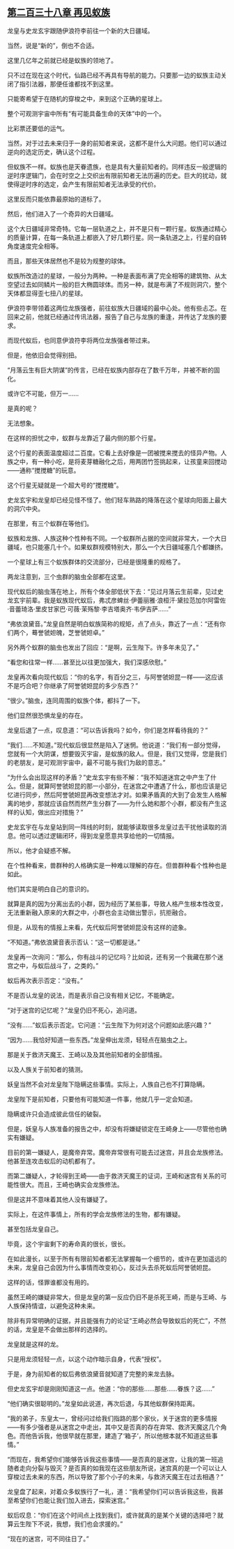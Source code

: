 ## [第二百三十八章 再见蚁族](https://www.xxbiquge.com/11_11207/9244953.html)


  龙皇与史龙玄宇跟随伊浪符李前往一个新的大日疆域。

  当然，说是“新的”，倒也不合适。

  这里几亿年之前就已经是蚁族的领地了。

  只不过在现在这个时代，仙路已经不再具有导航的能力。只要那一边的蚁族主动关闭了指引法器，那便任谁都找不到这里。

  只能寄希望于在随机的穿梭之中，来到这个正确的星球上。

  整个可观测宇宙中所有“有可能具备生命的天体”中的一个。

  比彩票还要低的运气。

  当然，对于过去未来归于一身的前知者来说，这都不是什么大问题。他们可以通过逆向的选定历史，确认这个过程。

  但蚁族不一样。蚁族也是天眷遗族，也是具有大量前知者的。同样违反一般逻辑的逆时序逻辑门，会在时空之上交织出有限前知者无法历遍的历史。巨大的扰动，就使得逆时序的选定，会产生有限前知者无法承受的代价。

  这里反而只能依靠最原始的道标了。

  然后，他们进入了一个奇异的大日疆域。

  这个大日疆域非常奇特。它每一层轨道之上，并不是只有一颗行星。蚁族通过精心的质量计算，在每一条轨道上都嵌入了好几颗行星。同一条轨道之上，行星的自转角度速度完全相等。

  而且，那些天体居然也不是较为规整的球体。

  蚁族所改造过的星球，一般分为两种。一种是表面布满了完全相等的建筑物、从太空望过去如同鳞片一般的巨大椭圆球体。而另一种，就是布满了不规则洞穴，整个天体都显得歪七扭八的星球。

  伊浪符李带领着这两位龙族强者，前往蚁族大日疆域的最中心处。他有些忐忑。在回来之前，他就已经通过传讯法器，报告了自己与龙族的重逢，并传达了龙族的要求。

  而现代蚁后，也同意伊浪符李将两位龙族强者带过来。

  但是，他依旧会觉得别扭。

  “月落云生有巨大阴谋”的传言，已经在蚁族内部存在了数千万年，并被不断的固化。

  或许它不可能，但万一……

  是真的呢？

  无法想象。

  在这样的担忧之中，蚁群与龙靠近了最内侧的那个行星。

  这个行星的表面温度超过二百度。它看上去好像是一团被搅来搅去的怪异产物。人族之中，有一种小吃，是将麦芽糖融化之后，用两团竹签挑起来，让孩童来回搅动——通称“搅搅糖”的玩意。

  这个行星无疑就是一个超大号的“搅搅糖”。

  史龙玄宇和龙皇却已经见怪不怪了。他们轻车熟路的降落在这个星球向阳面上最大的洞穴中央。

  在那里，有三个蚁群在等他们。

  蚁族和龙族、人族这种个性种有不同。一个蚁群所占据的空间就非常大，一个大日疆域，也只能塞几十个。如果蚁群规模特别大，那么一个大日疆域塞几个都嫌挤。

  一个星球上有三个蚁族群体的交流部分，已经是很隆重的规格了。

  两龙注意到，三个虫群的脑虫全部都在这里。

  现代蚁后的脑虫落在地上，所有个体全部低伏下去：“见过月落云生前辈，见过史龙玄宇前辈。我是蚁族现代蚁后，弗忒彦蜱丝·伊蕾丽雅·浪桓汗·黛拉范加尔阿雷佐·音蕾琦洛·里皮甘家巴·可薇·茉殇黎·李吉塔奥齐·韦伊吉萨……”

  “弗依浪黛音。”龙皇自然是明白蚁族简称的规矩，点了点头，靠近了一点：“还有你们两个，蓦誉虢妲魄，芝誉虢妲卓。”

  另外两个蚁群的脑虫也发出了回应：“是啊，云生陛下。许多年未见了。”

  “看您和往常一样……甚至比以往更加强大，我们深感欣慰。”

  龙皇再次看向现代蚁后：“你的名字，有百分之三，与阿誉虢妲昆一样——这应该不是巧合吧？你继承了阿誉虢妲昆的多少东西？”

  “很少。”脑虫，连同周围的蚁族个体，都抖了一下。

  他们显然很恐惧龙皇的存在。

  龙皇后退了一点，叹息道：“可以告诉我吗？如今，你们是怎样看待我的？”

  “我们……不知道。”现代蚁后很显然是陷入了迷惘。他说道：“我们有一部分觉得，您就有一个大阴谋，想要毁灭宇宙，是蚁族的敌人。但是，我们又觉得，您是我们的老朋友，是可观测宇宙中，最不可能与我们为敌的意志。”

  “为什么会出现这样的矛盾？”史龙玄宇有些不解：“我不知道迷宫之中产生了什么。但是，就算阿誉虢妲昆的那一小部分，在迷宫之中遭遇了什么，那也应该是记忆进行同步，然后阿誉虢妲昆再改变想法才对。如果矛盾真的大到了会发生人格解离的地步，那就应该自然而然产生分群了——为什么她和那个小群，都没有产生这样的认知，做出应对措施？”

  史龙玄宇在与龙皇站到同一阵线的时刻，就能够读取很多龙皇过去干扰他读取的消息。他可以透过逻辑闭环，得到龙皇愿意共享给他的一切情报。

  所以，他才会疑惑不解。

  在个性种看来，兽群种的人格确实是一种难以理解的存在。但兽群种看个性种也是如此。

  他们其实是明白自己的意识的。

  就算是真的因为分离出去的小群，因为经历了某些事，导致人格产生根本性改变，无法重新融入原来的大群之中，小群也会主动做出警示，抗拒融合。

  但是，从现有的情报上来看，先代蚁后阿誉虢妲昆没有这样的迹象。

  “不知道。”弗依浪黛音表示否认：“这一切都是谜。”

  龙皇再一次询问：“那么，你有战斗的记忆吗？比如说，还有另一个我藏在那个迷宫之中，与蚁后战斗了，之类的。”

  蚁后再次表示否定：“没有。”

  不是否认龙皇的说法，而是表示自己没有相关记忆，不能确定。

  “对于迷宫的记忆呢？”龙皇仍旧不死心，追问道。

  “没有……”蚁后表示否定。它问道：“云生陛下为何对这个问题如此感兴趣？”

  “因为……我恰好知道一些东西。”龙皇伸出龙须，轻轻点在脑虫之上。

  那是关于救济天魔王、王崎以及及其他前知者的全部情报。

  以及人族关于前知者的猜测。

  妖皇当然不会对龙皇陛下隐瞒这些事情。实际上，人族自己也不打算隐瞒。

  龙皇陛下是前知者，只要他有可能知道一件事，他就几乎一定会知道。

  隐瞒或许只会造成彼此信任的破裂。

  但是，妖皇与人族准备的报告之中，却没有将嫌疑锁定在王崎身上——尽管他也确实有嫌疑。

  目前的第一嫌疑人，是魔帝弃常。魔帝弃常很有可能去过迷宫，并且会龙族修法。他甚至连攻击蚁后的动机都有了。

  而第二嫌疑人，才轮得到王崎——由于救济天魔王的证词，王崎和迷宫有关系的可能性很大。而且，王崎也确实会龙族修法。

  但是这并不意味着其他人没有嫌疑了。

  实际上，在这件事情上，所有的学会龙族修法的生物，都有嫌疑。

  甚至包括龙皇自己。

  毕竟，这个宇宙剩下的寿命真的很长，很长。

  在如此漫长，以至于所有有限前知者都无法掌握每一个细节的，或许在更加遥远的未来，龙皇自己会因为什么事情而改变初心，反过头去杀死蚁后阿誉虢妲昆。

  这样的话，怪罪谁都没有用的。

  虽然王崎的嫌疑非常大，但是龙皇的第一反应仍旧不是杀死王崎，而是与王崎、与人族保持情谊，以避免这种未来。

  除非有异常明确的证据，并且能强有力的论证“王崎必然会导致蚁后的死亡”，不然的话，龙皇是不会做出那样的选择的。

  龙皇就是这样的龙。

  只是用龙须轻轻一点，以这个动作暗示自身，代表“授权”。

  于是，身为前知者的蚁后弗依浪黛音就知道了完整的来龙去脉。

  但史龙玄宇却是刚刚知道这一点。他道：“你的那些……那些……眷族？这……”

  “他们确实很聪明的。”龙皇如此说道，再次后退，与其他蚁群保持距离。

  “我的弟子，东皇太一，曾经问过给我们指路的那个家伙，关于迷宫的更多情报——有多少强者是从迷宫之中走出，其中又是否真的存在弃常、救济天魔这几个角色。而他告诉我，他很早就在那里，建造了‘箱子’，所以他根本就不知道这些事情。”

  “而现在，我希望你们能够告诉我这些事情——是否真的是迷宫，让我的第一班追随者走向分裂与毁灭？是否真的如我现在这些朋友所说，迷宫真的是一个可以让人穿梭过去未来的东西，所以导致了那个小子的未来，与救济天魔王在过去相遇？”

  龙皇盘了起来，对着众多蚁族行了一礼，道：“我希望你们可以告诉我这些，我甚至希望你们也能让我们加入进去，探索迷宫。”

  蚁后叹息：“你们在这个时间点上找到我们，或许就真的是某个关键的选择吧？就算云生陛下不说，我想，我们也会求援的。”

  “现在的迷宫，可不同往日了。”

